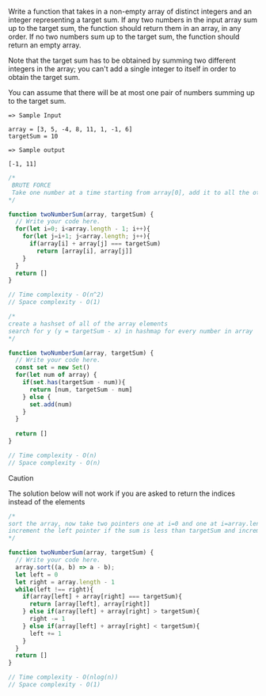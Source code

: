 Write a function that takes in a non-empty array of distinct integers and an integer representing a target sum. If any two numbers in the input array sum up to the target sum, the function should return them in an array, in any order. If no two numbers sum up to the target sum, the function should return an empty array.

Note that the target sum has to be obtained by summing two different integers in the array; you can't add a single integer to itself in order to obtain the target sum.

You can assume that there will be at most one pair of numbers summing up to the target sum.

```
=> Sample Input

array = [3, 5, -4, 8, 11, 1, -1, 6]
targetSum = 10

=> Sample output

[-1, 11]
```

```js
/* 
 BRUTE FORCE
 Take one number at a time starting from array[0], add it to all the other numbers remaining in the array till you find the sum to be equal to the target sum
*/

function twoNumberSum(array, targetSum) {
  // Write your code here.
  for(let i=0; i<array.length - 1; i++){
    for(let j=i+1; j<array.length; j++){
      if(array[i] + array[j] === targetSum)
        return [array[i], array[j]]
    }
  }
  return []
}

// Time complexity - O(n^2)
// Space complexity - O(1)
```

```js
/*
create a hashset of all of the array elements
search for y (y = targetSum - x) in hashmap for every number in array
*/

function twoNumberSum(array, targetSum) {
  // Write your code here.
  const set = new Set()
  for(let num of array) {
    if(set.has(targetSum - num)){
      return [num, targetSum - num]
    } else {
      set.add(num)
    }
  }
  
  return []
}

// Time complexity - O(n)
// Space complexity - O(n)
```

> [!CAUTION]
> The solution below will not work if you are asked to return the indices instead of the elements 

```js
/*
sort the array, now take two pointers one at i=0 and one at i=array.length - 1
increment the left pointer if the sum is less than targetSum and increment the right pointer if the sum is more than the targetSum
*/

function twoNumberSum(array, targetSum) {
  // Write your code here.
  array.sort((a, b) => a - b);
  let left = 0
  let right = array.length - 1
  while(left !== right){
    if(array[left] + array[right] === targetSum){
      return [array[left], array[right]]
    } else if(array[left] + array[right] > targetSum){
      right -= 1
    } else if(array[left] + array[right] < targetSum){
      left += 1
    }
  }
  return []
}

// Time complexity - O(nlog(n))
// Space complexity - O(1)